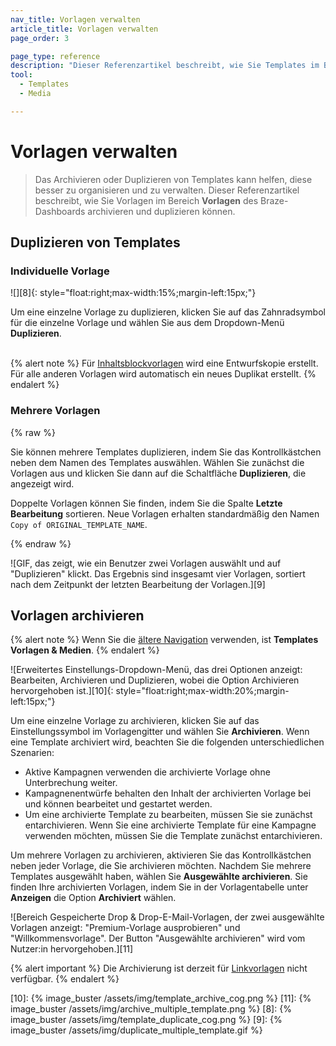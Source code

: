 ```yaml
---
nav_title: Vorlagen verwalten
article_title: Vorlagen verwalten
page_order: 3

page_type: reference
description: "Dieser Referenzartikel beschreibt, wie Sie Templates im Bereich \"Templates und Medien\" des Braze-Dashboards duplizieren und archivieren können."
tool:
  - Templates
  - Media

---
```


# Vorlagen verwalten

> Das Archivieren oder Duplizieren von Templates kann helfen, diese besser zu organisieren und zu verwalten. Dieser Referenzartikel beschreibt, wie Sie Vorlagen im Bereich **Vorlagen** des Braze-Dashboards archivieren und duplizieren können.

## Duplizieren von Templates

### Individuelle Vorlage

![][8]{: style="float:right;max-width:15%;margin-left:15px;"}

Um eine einzelne Vorlage zu duplizieren, klicken Sie auf das Zahnradsymbol <i class="fas fa-cog"></i> für die einzelne Vorlage und wählen Sie aus dem Dropdown-Menü **Duplizieren**.
<br><br>

{% alert note %}
Für [Inhaltsblockvorlagen]({{site.baseurl}}/user_guide/engagement_tools/templates_and_media/content_blocks/) wird eine Entwurfskopie erstellt. Für alle anderen Vorlagen wird automatisch ein neues Duplikat erstellt.
{% endalert %}

### Mehrere Vorlagen

{% raw %}

Sie können mehrere Templates duplizieren, indem Sie das Kontrollkästchen neben dem Namen des Templates auswählen. Wählen Sie zunächst die Vorlagen aus und klicken Sie dann auf die Schaltfläche **Duplizieren**, die angezeigt wird.

Doppelte Vorlagen können Sie finden, indem Sie die Spalte **Letzte Bearbeitung** sortieren. Neue Vorlagen erhalten standardmäßig den Namen `Copy of ORIGINAL_TEMPLATE_NAME`.

{% endraw %}

![GIF, das zeigt, wie ein Benutzer zwei Vorlagen auswählt und auf "Duplizieren" klickt. Das Ergebnis sind insgesamt vier Vorlagen, sortiert nach dem Zeitpunkt der letzten Bearbeitung der Vorlagen.][9]

## Vorlagen archivieren

{% alert note %}
Wenn Sie die [ältere Navigation]({{site.baseurl}}/navigation) verwenden, ist **Templates** **Vorlagen & Medien**.
{% endalert %}

![Erweitertes Einstellungs-Dropdown-Menü, das drei Optionen anzeigt: Bearbeiten, Archivieren und Duplizieren, wobei die Option Archivieren hervorgehoben ist.][10]{: style="float:right;max-width:20%;margin-left:15px;"}

Um eine einzelne Vorlage zu archivieren, klicken Sie auf das Einstellungssymbol im Vorlagengitter und wählen Sie **Archivieren**. Wenn eine Template archiviert wird, beachten Sie die folgenden unterschiedlichen Szenarien:

- Aktive Kampagnen verwenden die archivierte Vorlage ohne Unterbrechung weiter.
- Kampagnenentwürfe behalten den Inhalt der archivierten Vorlage bei und können bearbeitet und gestartet werden.
- Um eine archivierte Template zu bearbeiten, müssen Sie sie zunächst entarchivieren. Wenn Sie eine archivierte Template für eine Kampagne verwenden möchten, müssen Sie die Template zunächst entarchivieren.

Um mehrere Vorlagen zu archivieren, aktivieren Sie das Kontrollkästchen neben jeder Vorlage, die Sie archivieren möchten. Nachdem Sie mehrere Templates ausgewählt haben, wählen Sie **Ausgewählte archivieren**. Sie finden Ihre archivierten Vorlagen, indem Sie in der Vorlagentabelle unter **Anzeigen** die Option **Archiviert** wählen.

![Bereich Gespeicherte Drop & Drop-E-Mail-Vorlagen, der zwei ausgewählte Vorlagen anzeigt: "Premium-Vorlage ausprobieren" und "Willkommensvorlage". Der Button "Ausgewählte archivieren" wird vom Nutzer:in hervorgehoben.][11]

{% alert important %}
Die Archivierung ist derzeit für [Linkvorlagen]({{site.baseurl}}/user_guide/message_building_by_channel/email/link_templates/#link-templates) nicht verfügbar.
{% endalert %}

[10]: {% image_buster /assets/img/template_archive_cog.png %}
[11]: {% image_buster /assets/img/archive_multiple_template.png %}
[8]: {% image_buster /assets/img/template_duplicate_cog.png %}
[9]: {% image_buster /assets/img/duplicate_multiple_template.gif %}